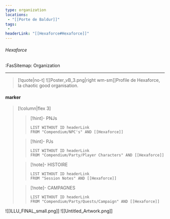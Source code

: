 ```yaml
---
type: organization
locations:
 - "[[Porte de Baldur]]"
tags:
 - 
headerLink: "[[Hexaforce#Hexaforce]]"
---
```


###### Hexaforce
<span class="sub2">:FasSitemap: Organization</span>
___

> [!quote|no-t]
>![[Poster_vB_3.png|right wm-sm]]Profile de Hexaforce, la chaotic good organisation.

#### marker
> [!column|flex 3]
>>[!hint]- PNJs
>>```dataview
>>LIST WITHOUT ID headerLink
>>FROM "Compendium/NPC's" AND [[Hexaforce]]
>
>>[!hint]- PJs
>>```dataview
>>LIST WITHOUT ID headerLink
>>FROM "Compendium/Party/Player Characters" AND [[Hexaforce]]
>
>>[!note]- HISTOIRE
>>```dataview
>>LIST WITHOUT ID headerLink
>>FROM "Session Notes" AND [[Hexaforce]]
>
>>[!note]- CAMPAGNES
>>```dataview
>>LIST WITHOUT ID headerLink
>>FROM "Compendium/Party/Quests/Campaign" AND [[Hexaforce]]

![[ILLU_FINAL_small.png]]
![[Untitled_Artwork.png]]
